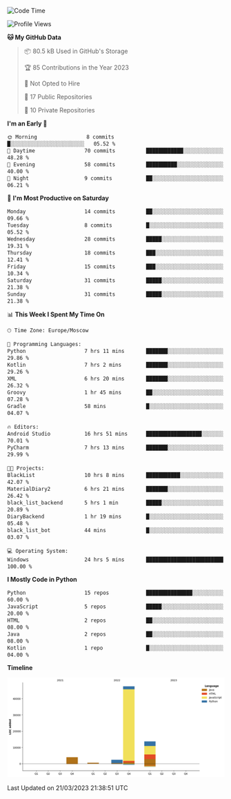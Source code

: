<!--START_SECTION:waka-->
![Code Time](http://img.shields.io/badge/Code%20Time-63%20hrs%2022%20mins-blue)

![Profile Views](http://img.shields.io/badge/Profile%20Views-0-blue)

**🐱 My GitHub Data** 

> 📦 80.5 kB Used in GitHub's Storage 
 > 
> 🏆 85 Contributions in the Year 2023
 > 
> 🚫 Not Opted to Hire
 > 
> 📜 17 Public Repositories 
 > 
> 🔑 10 Private Repositories 
 > 
**I'm an Early 🐤** 

```text
🌞 Morning                8 commits           █░░░░░░░░░░░░░░░░░░░░░░░░   05.52 % 
🌆 Daytime                70 commits          ████████████░░░░░░░░░░░░░   48.28 % 
🌃 Evening                58 commits          ██████████░░░░░░░░░░░░░░░   40.00 % 
🌙 Night                  9 commits           ██░░░░░░░░░░░░░░░░░░░░░░░   06.21 % 
```
📅 **I'm Most Productive on Saturday** 

```text
Monday                   14 commits          ██░░░░░░░░░░░░░░░░░░░░░░░   09.66 % 
Tuesday                  8 commits           █░░░░░░░░░░░░░░░░░░░░░░░░   05.52 % 
Wednesday                28 commits          █████░░░░░░░░░░░░░░░░░░░░   19.31 % 
Thursday                 18 commits          ███░░░░░░░░░░░░░░░░░░░░░░   12.41 % 
Friday                   15 commits          ███░░░░░░░░░░░░░░░░░░░░░░   10.34 % 
Saturday                 31 commits          █████░░░░░░░░░░░░░░░░░░░░   21.38 % 
Sunday                   31 commits          █████░░░░░░░░░░░░░░░░░░░░   21.38 % 
```


📊 **This Week I Spent My Time On** 

```text
🕑︎ Time Zone: Europe/Moscow

💬 Programming Languages: 
Python                   7 hrs 11 mins       ███████░░░░░░░░░░░░░░░░░░   29.86 % 
Kotlin                   7 hrs 2 mins        ███████░░░░░░░░░░░░░░░░░░   29.26 % 
XML                      6 hrs 20 mins       ███████░░░░░░░░░░░░░░░░░░   26.32 % 
Groovy                   1 hr 45 mins        ██░░░░░░░░░░░░░░░░░░░░░░░   07.28 % 
Gradle                   58 mins             █░░░░░░░░░░░░░░░░░░░░░░░░   04.07 % 

🔥 Editors: 
Android Studio           16 hrs 51 mins      ██████████████████░░░░░░░   70.01 % 
PyCharm                  7 hrs 13 mins       ███████░░░░░░░░░░░░░░░░░░   29.99 % 

🐱‍💻 Projects: 
BlackList                10 hrs 8 mins       ███████████░░░░░░░░░░░░░░   42.07 % 
MaterialDiary2           6 hrs 21 mins       ███████░░░░░░░░░░░░░░░░░░   26.42 % 
black_list_backend       5 hrs 1 min         █████░░░░░░░░░░░░░░░░░░░░   20.89 % 
DiaryBackend             1 hr 19 mins        █░░░░░░░░░░░░░░░░░░░░░░░░   05.48 % 
black_list_bot           44 mins             █░░░░░░░░░░░░░░░░░░░░░░░░   03.07 % 

💻 Operating System: 
Windows                  24 hrs 5 mins       █████████████████████████   100.00 % 
```

**I Mostly Code in Python** 

```text
Python                   15 repos            ███████████████░░░░░░░░░░   60.00 % 
JavaScript               5 repos             █████░░░░░░░░░░░░░░░░░░░░   20.00 % 
HTML                     2 repos             ██░░░░░░░░░░░░░░░░░░░░░░░   08.00 % 
Java                     2 repos             ██░░░░░░░░░░░░░░░░░░░░░░░   08.00 % 
Kotlin                   1 repo              █░░░░░░░░░░░░░░░░░░░░░░░░   04.00 % 
```



**Timeline**

![Lines of Code chart](https://raw.githubusercontent.com/Adlemex/Adlemex/main/assets/bar_graph.png)


 Last Updated on 21/03/2023 21:38:51 UTC
<!--END_SECTION:waka-->

